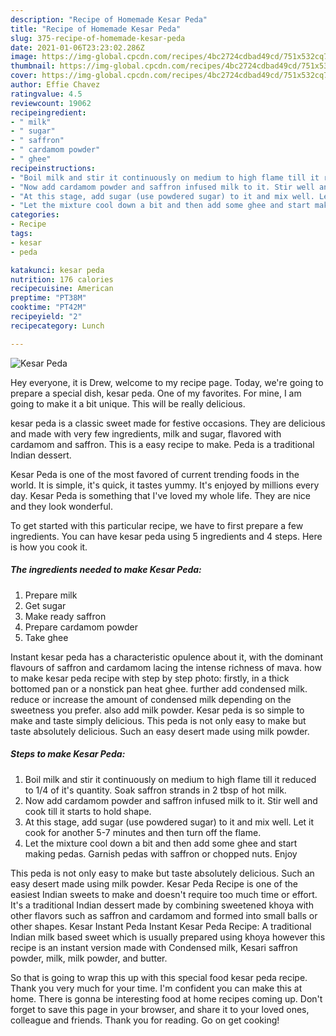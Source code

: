 ```yaml
---
description: "Recipe of Homemade Kesar Peda"
title: "Recipe of Homemade Kesar Peda"
slug: 375-recipe-of-homemade-kesar-peda
date: 2021-01-06T23:23:02.286Z
image: https://img-global.cpcdn.com/recipes/4bc2724cdbad49cd/751x532cq70/kesar-peda-recipe-main-photo.jpg
thumbnail: https://img-global.cpcdn.com/recipes/4bc2724cdbad49cd/751x532cq70/kesar-peda-recipe-main-photo.jpg
cover: https://img-global.cpcdn.com/recipes/4bc2724cdbad49cd/751x532cq70/kesar-peda-recipe-main-photo.jpg
author: Effie Chavez
ratingvalue: 4.5
reviewcount: 19062
recipeingredient:
- " milk"
- " sugar"
- " saffron"
- " cardamom powder"
- " ghee"
recipeinstructions:
- "Boil milk and stir it continuously on medium to high flame till it reduced to 1/4 of it&#39;s quantity. Soak saffron strands in 2 tbsp of hot milk."
- "Now add cardamom powder and saffron infused milk to it. Stir well and cook till it starts to hold shape."
- "At this stage, add sugar (use powdered sugar) to it and mix well. Let it cook for another 5-7 minutes and then turn off the flame."
- "Let the mixture cool down a bit and then add some ghee and start making pedas. Garnish pedas with saffron or chopped nuts. Enjoy"
categories:
- Recipe
tags:
- kesar
- peda

katakunci: kesar peda 
nutrition: 176 calories
recipecuisine: American
preptime: "PT38M"
cooktime: "PT42M"
recipeyield: "2"
recipecategory: Lunch

---
```



![Kesar Peda](https://img-global.cpcdn.com/recipes/4bc2724cdbad49cd/751x532cq70/kesar-peda-recipe-main-photo.jpg)

Hey everyone, it is Drew, welcome to my recipe page. Today, we're going to prepare a special dish, kesar peda. One of my favorites. For mine, I am going to make it a bit unique. This will be really delicious.

kesar peda is a classic sweet made for festive occasions. They are delicious and made with very few ingredients, milk and sugar, flavored with cardamom and saffron. This is a easy recipe to make. Peda is a traditional Indian dessert.

Kesar Peda is one of the most favored of current trending foods in the world. It is simple, it's quick, it tastes yummy. It's enjoyed by millions every day. Kesar Peda is something that I've loved my whole life. They are nice and they look wonderful.


To get started with this particular recipe, we have to first prepare a few ingredients. You can have kesar peda using 5 ingredients and 4 steps. Here is how you cook it.

<!--inarticleads1-->

##### The ingredients needed to make Kesar Peda:

1. Prepare  milk
1. Get  sugar
1. Make ready  saffron
1. Prepare  cardamom powder
1. Take  ghee


Instant kesar peda has a characteristic opulence about it, with the dominant flavours of saffron and cardamom lacing the intense richness of mava. how to make kesar peda recipe with step by step photo: firstly, in a thick bottomed pan or a nonstick pan heat ghee. further add condensed milk. reduce or increase the amount of condensed milk depending on the sweetness you prefer. also add milk powder. Kesar peda is so simple to make and taste simply delicious. This peda is not only easy to make but taste absolutely delicious. Such an easy desert made using milk powder. 

<!--inarticleads2-->

##### Steps to make Kesar Peda:

1. Boil milk and stir it continuously on medium to high flame till it reduced to 1/4 of it&#39;s quantity. Soak saffron strands in 2 tbsp of hot milk.
1. Now add cardamom powder and saffron infused milk to it. Stir well and cook till it starts to hold shape.
1. At this stage, add sugar (use powdered sugar) to it and mix well. Let it cook for another 5-7 minutes and then turn off the flame.
1. Let the mixture cool down a bit and then add some ghee and start making pedas. Garnish pedas with saffron or chopped nuts. Enjoy


This peda is not only easy to make but taste absolutely delicious. Such an easy desert made using milk powder. Kesar Peda Recipe is one of the easiest Indian sweets to make and doesn&#39;t require too much time or effort. It&#39;s a traditional Indian dessert made by combining sweetened khoya with other flavors such as saffron and cardamom and formed into small balls or other shapes. Kesar Instant Peda Instant Kesar Peda Recipe: A traditional Indian milk based sweet which is usually prepared using khoya however this recipe is an instant version made with Condensed milk, Kesari saffron powder, milk, milk powder, and butter. 

So that is going to wrap this up with this special food kesar peda recipe. Thank you very much for your time. I'm confident you can make this at home. There is gonna be interesting food at home recipes coming up. Don't forget to save this page in your browser, and share it to your loved ones, colleague and friends. Thank you for reading. Go on get cooking!
